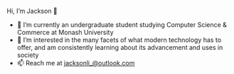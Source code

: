 Hi, I’m Jackson 👋 
- 🌱 I’m currently an undergraduate student studying Computer Science & Commerce at Monash University
- 👀 I’m interested in the many facets of what modern technology has to offer, and am consistently learning about its advancement and uses in society
- 📫 Reach me at jacksonli_@outlook.com 
